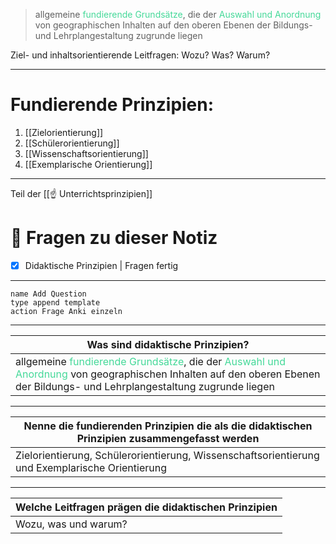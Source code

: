 
>allgemeine <span style="color:#45d999">fundierende Grundsätze</span>, die der <span style="color:#45d999">Auswahl und Anordnung</span> von geographischen Inhalten auf den oberen Ebenen der Bildungs- und Lehrplangestaltung zugrunde liegen

Ziel- und inhaltsorientierende Leitfragen:
	Wozu?
	Was?
	Warum?

---
# Fundierende Prinzipien:

1. [[Zielorientierung]]
2. [[Schülerorientierung]]
3. [[Wissenschaftsorientierung]]
4. [[Exemplarische Orientierung]]
---

Teil der [[☝️ Unterrichtsprinzipien]]

# 🔎 Fragen zu dieser Notiz

- [x] Didaktische Prinzipien  | Fragen fertig

---

```button
name Add Question
type append template
action Frage Anki einzeln
```

---

| Was sind didaktische Prinzipien?                                                                                                                                                                                                              |
| --------------------------------------------------------------------------------------------------------------------------------------------------------------------------------------------------------------------------------------------- |
| allgemeine <span style="color:#45d999">fundierende Grundsätze</span>, die der <span style="color:#45d999">Auswahl und Anordnung</span> von geographischen Inhalten auf den oberen Ebenen der Bildungs- und Lehrplangestaltung zugrunde liegen |
<!--ID: 1699131632619-->
 

---

| Nenne die fundierenden Prinzipien die als die didaktischen Prinzipien zusammengefasst werden    |
| ----------------------------------------------------------------------------------------------- |
| Zielorientierung, Schülerorientierung, Wissenschaftsorientierung und Exemplarische Orientierung |
<!--ID: 1699131632629-->
 

---

| Welche Leitfragen prägen die didaktischen Prinzipien |
| ---------------------------------------------------- |
| Wozu, was und warum?                                 |
<!--ID: 1699131632633-->
 


